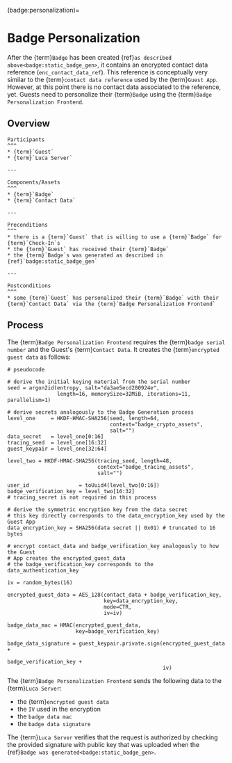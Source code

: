(badge:personalization)=
# Badge Personalization

After the {term}`Badge` has been created {ref}`as described above<badge:static_badge_gen>`, it contains an encrypted contact data reference (`enc_contact_data_ref`).
This reference is conceptually very similar to the {term}`contact data reference` used by the {term}`Guest App`.
However, at this point there is no contact data associated to the reference, yet.
Guests need to personalize their {term}`Badge` using the {term}`Badge Personalization Frontend`.

## Overview

```{panels}
Participants
^^^
* {term}`Guest`
* {term}`Luca Server`

---

Components/Assets
^^^
* {term}`Badge`
* {term}`Contact Data`

---

Preconditions
^^^
* there is a {term}`Guest` that is willing to use a {term}`Badge` for {term}`Check-In`s
* the {term}`Guest` has received their {term}`Badge`
* the {term}`Badge`s was generated as described in {ref}`badge:static_badge_gen`

---

Postconditions
^^^
* some {term}`Guest` has personalized their {term}`Badge` with their {term}`Contact Data` via the {term}`Badge Personalization Frontend`
```

## Process

The {term}`Badge Personalization Frontend` requires the {term}`badge serial number` and the Guest's {term}`Contact Data`.
It creates the {term}`encrypted guest data` as follows:

```{code} python
# pseudocode

# derive the initial keying material from the serial number
seed = argon2id(entropy, salt="da3ae5ecd280924e",
                length=16, memorySize=32MiB, iterations=11, parallelism=1)

# derive secrets analogously to the Badge Generation process
level_one     = HKDF-HMAC-SHA256(seed, length=64,
                                 context="badge_crypto_assets",
                                 salt="")
data_secret   = level_one[0:16]
tracing_seed  = level_one[16:32]
guest_keypair = level_one[32:64]

level_two = HKDF-HMAC-SHA256(tracing_seed, length=48,
                             context="badge_tracing_assets",
                             salt="")

user_id                = toUuid4(level_two[0:16])
badge_verification_key = level_two[16:32]
# tracing_secret is not required in this process

# derive the symmetric encryption key from the data secret
# this key directly corresponds to the data_encryption_key used by the Guest App
data_encryption_key = SHA256(data secret || 0x01) # truncated to 16 bytes

# encrypt contact_data and badge_verification_key analogously to how the Guest
# App creates the encrypted_guest_data
# the badge_verification_key corresponds to the data_authentication_key

iv = random_bytes(16)

encrypted_guest_data = AES_128(contact_data + badge_verification_key,
                               key=data_encryption_key,
                               mode=CTR,
                               iv=iv)

badge_data_mac = HMAC(encrypted_guest_data,
                      key=badge_verification_key)

badge_data_signature = guest_keypair.private.sign(encrypted_guest_data +
                                                  badge_verification_key +
                                                  iv)

```

The {term}`Badge Personalization Frontend` sends the following data to the {term}`Luca Server`:
* the {term}`encrypted guest data`
* the `IV` used in the encryption
* the `badge data mac`
* the `badge data signature`

The {term}`Luca Server` verifies that the request is authorized by checking the provided signature with public key that was uploaded when the {ref}`Badge was generated<badge:static_badge_gen>`.

